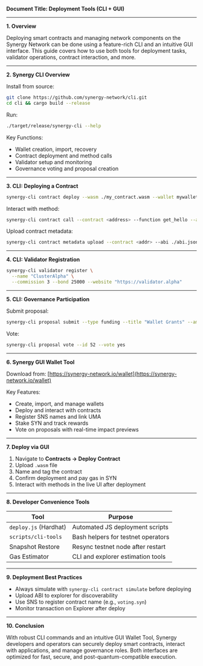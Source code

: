 **Document Title: Deployment Tools (CLI + GUI)**

---

**1. Overview**

Deploying smart contracts and managing network components on the Synergy Network can be done using a feature-rich CLI and an intuitive GUI interface. This guide covers how to use both tools for deployment tasks, validator operations, contract interaction, and more.

---

**2. Synergy CLI Overview**

Install from source:

```bash
git clone https://github.com/synergy-network/cli.git
cd cli && cargo build --release
```

Run:

```bash
./target/release/synergy-cli --help
```

Key Functions:

* Wallet creation, import, recovery
* Contract deployment and method calls
* Validator setup and monitoring
* Governance voting and proposal creation

---

**3. CLI: Deploying a Contract**

```bash
synergy-cli contract deploy --wasm ./my_contract.wasm --wallet mywallet.syn
```

Interact with method:

```bash
synergy-cli contract call --contract <address> --function get_hello --args []
```

Upload contract metadata:

```bash
synergy-cli contract metadata upload --contract <addr> --abi ./abi.json
```

---

**4. CLI: Validator Registration**

```bash
synergy-cli validator register \
  --name "ClusterAlpha" \
  --commission 3 --bond 25000 --website "https://validator.alpha"
```

---

**5. CLI: Governance Participation**

Submit proposal:

```bash
synergy-cli proposal submit --type funding --title "Wallet Grants" --amount 100000 --description "Fund wallet development."
```

Vote:

```bash
synergy-cli proposal vote --id 52 --vote yes
```

---

**6. Synergy GUI Wallet Tool**

Download from: [https://synergy-network.io/wallet](https://synergy-network.io/wallet)

Key Features:

* Create, import, and manage wallets
* Deploy and interact with contracts
* Register SNS names and link UMA
* Stake SYN and track rewards
* Vote on proposals with real-time impact previews

---

**7. Deploy via GUI**

1. Navigate to **Contracts → Deploy Contract**
2. Upload `.wasm` file
3. Name and tag the contract
4. Confirm deployment and pay gas in SYN
5. Interact with methods in the live UI after deployment

---

**8. Developer Convenience Tools**

| Tool                  | Purpose                            |
| --------------------- | ---------------------------------- |
| `deploy.js` (Hardhat) | Automated JS deployment scripts    |
| `scripts/cli-tools`   | Bash helpers for testnet operators |
| Snapshot Restore      | Resync testnet node after restart  |
| Gas Estimator         | CLI and explorer estimation tools  |

---

**9. Deployment Best Practices**

* Always simulate with `synergy-cli contract simulate` before deploying
* Upload ABI to explorer for discoverability
* Use SNS to register contract name (e.g., `voting.syn`)
* Monitor transaction on Explorer after deploy

---

**10. Conclusion**

With robust CLI commands and an intuitive GUI Wallet Tool, Synergy developers and operators can securely deploy smart contracts, interact with applications, and manage governance roles. Both interfaces are optimized for fast, secure, and post-quantum-compatible execution.
